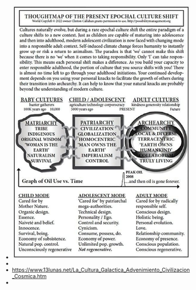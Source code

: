 - ![image.png](../assets/image_1659985390677_0.png)
-
- https://www.13lunas.net/La_Cultura_Galactica_Advenimiento_Civilizacion_Cosmica.htm
-